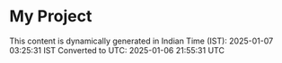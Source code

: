 # My Project

This content is dynamically generated in Indian Time (IST): 2025-01-07 03:25:31 IST
Converted to UTC: 2025-01-06 21:55:31 UTC

